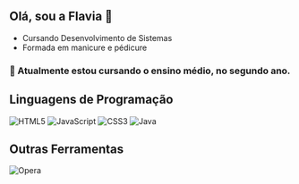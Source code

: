 ## Olá, sou a Flavia 👋

 * Cursando Desenvolvimento de Sistemas
 * Formada em manicure e pédicure
  ### 📃 Atualmente estou cursando o ensino médio, no segundo ano.

  ## Linguagens de Programação
  
  ![HTML5](https://img.shields.io/badge/html5-%23E34F26.svg?style=for-the-badge&logo=html5&logoColor=white)  ![JavaScript](https://img.shields.io/badge/javascript-%23323330.svg?style=for-the-badge&logo=javascript&logoColor=%23F7DF1E) ![CSS3](https://img.shields.io/badge/css3-%231572B6.svg?style=for-the-badge&logo=css3&logoColor=white) ![Java](https://img.shields.io/badge/java-%23ED8B00.svg?style=for-the-badge&logo=openjdk&logoColor=white)

  ## Outras Ferramentas
  
  ![Opera](https://img.shields.io/badge/Opera-FF1B2D?style=for-the-badge&logo=Opera&logoColor=white)

  
<!--
**flaviavick/flaviavick** is a ✨ _special_ ✨ repository because its `README.md` (this file) appears on your GitHub profile.

Here are some ideas to get you started:
### 📃 Atualmente estou cursando o ensino médio, no segundo ano.
- 🔭 I’m currently working on ...
- 🌱 I’m currently learning ...
- 👯 I’m looking to collaborate on ...
- 🤔 I’m looking for help with ...
- 💬 Ask me about ...
- 📫 How to reach me: ...
- ⚡ Fun fact: ...
-->


